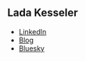 ## Lada Kesseler

* [LinkedIn](https://www.linkedin.com/in/lada-kesseler/)
* [Blog](https://lexler.substack.com/)
* [Bluesky](bsky.app/profile/lexler.bsky.social )